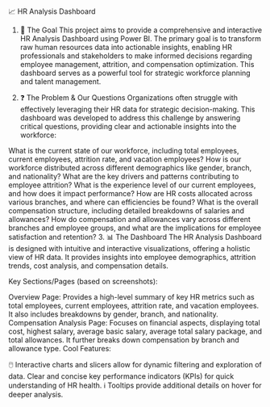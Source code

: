 📈 HR Analysis Dashboard
1. 🎯 The Goal
This project aims to provide a comprehensive and interactive HR Analysis Dashboard using Power BI. The primary goal is to transform raw human resources data into actionable insights, enabling HR professionals and stakeholders to make informed decisions regarding employee management, attrition, and compensation optimization. This dashboard serves as a powerful tool for strategic workforce planning and talent management.

2. ❓ The Problem & Our Questions
Organizations often struggle with effectively leveraging their HR data for strategic decision-making. This dashboard was developed to address this challenge by answering critical questions, providing clear and actionable insights into the workforce:

What is the current state of our workforce, including total employees, current employees, attrition rate, and vacation employees?
How is our workforce distributed across different demographics like gender, branch, and nationality?
What are the key drivers and patterns contributing to employee attrition?
What is the experience level of our current employees, and how does it impact performance?
How are HR costs allocated across various branches, and where can efficiencies be found?
What is the overall compensation structure, including detailed breakdowns of salaries and allowances?
How do compensation and allowances vary across different branches and employee groups, and what are the implications for employee satisfaction and retention?
3. 📊 The Dashboard
The HR Analysis Dashboard is designed with intuitive and interactive visualizations, offering a holistic view of HR data. It provides insights into employee demographics, attrition trends, cost analysis, and compensation details.

Key Sections/Pages (based on screenshots):

Overview Page: Provides a high-level summary of key HR metrics such as total employees, current employees, attrition rate, and vacation employees. It also includes breakdowns by gender, branch, and nationality.
Compensation Analysis Page: Focuses on financial aspects, displaying total cost, highest salary, average basic salary, average total salary package, and total allowances. It further breaks down compensation by branch and allowance type.
Cool Features:

🖱️ Interactive charts and slicers allow for dynamic filtering and exploration of data.
Clear and concise key performance indicators (KPIs) for quick understanding of HR health.
ℹ️ Tooltips provide additional details on hover for deeper analysis.
